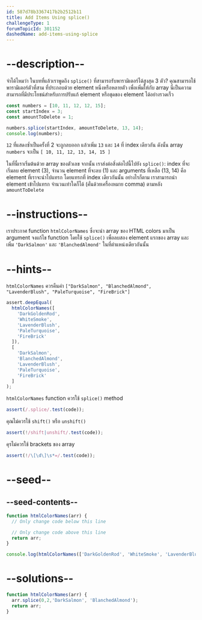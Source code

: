 ```yaml
---
id: 587d78b3367417b2b2512b11
title: Add Items Using splice()
challengeType: 1
forumTopicId: 301152
dashedName: add-items-using-splice
---
```


# --description--

จำได้ไหมว่า ในบทที่แล้วเราพูดถึง `splice()` ที่สามารถรับพารามิเตอร์ได้สูงสุด 3 ตัว? คุณสามารถใช้พารามิเตอร์ตัวที่สาม ที่ประกอบด้วย element หนึ่งหรือหลายตัว เพื่อเพิ่มให้กับ array นี่เป็นความสามารถที่มีประโยชน์สำหรับการปรับแก้ element หรือชุดของ element ได้อย่างรวดเร็ว


```js
const numbers = [10, 11, 12, 12, 15];
const startIndex = 3;
const amountToDelete = 1;

numbers.splice(startIndex, amountToDelete, 13, 14);
console.log(numbers);
```

`12` ที่แสดงซ้ำเป็นครั้งที่ 2 จะถูกลบออก แล้วเพิ่ม `13` และ `14` ที่ index เดียวกัน ดังนั้น array `numbers` จะเป็น `[ 10, 11, 12, 13, 14, 15 ]`

ในที่นี้เราเริ่มต้นด้วย array ของตัวเลข จากนั้น เราส่งต่อสิ่งต่อไปนี้ไปยัง `splice()`: index ที่จะเริ่มลบ element (3), จำนวน element ที่จะลบ (1) และ arguments ที่เหลือ (13, 14) คือ element ที่เราจะนำไปแทรก โดยแทรกที่ index เดียวกันนั้น อย่างไรก็ตาม เราสามารถนำ element เข้าไปแทรก จำนวนเท่าใดก็ได้ (คั่นด้วยเครื่องหมาย comma) ตามหลัง `amountToDelete`

# --instructions--

เราประกาศ function `htmlColorNames` ซึ่งจะนำ array ของ HTML colors มาเป็น argument จงแก้ไข function โดยใช้  `splice()` เพื่อลบสอง element แรกของ array และเพิ่ม `'DarkSalmon'` และ `'BlanchedAlmond'` ในที่ตำแหน่งเดียวกันนั้น


# --hints--

`htmlColorNames` ควรคืนค่า `["DarkSalmon", "BlanchedAlmond", "LavenderBlush", "PaleTurquoise", "FireBrick"]`

```js
assert.deepEqual(
  htmlColorNames([
    'DarkGoldenRod',
    'WhiteSmoke',
    'LavenderBlush',
    'PaleTurquoise',
    'FireBrick'
  ]),
  [
    'DarkSalmon',
    'BlanchedAlmond',
    'LavenderBlush',
    'PaleTurquoise',
    'FireBrick'
  ]
);
```

`htmlColorNames` function ควรใช้ `splice()` method

```js
assert(/.splice/.test(code));
```

คุณไม่ควรใช้ `shift()` หรือ `unshift()`

```js
assert(!/shift|unshift/.test(code));
```

คุรไม่ควรใช้ brackets ของ array 

```js
assert(!/\[\d\]\s*=/.test(code));
```

# --seed--

## --seed-contents--

```js
function htmlColorNames(arr) {
  // Only change code below this line

  // Only change code above this line
  return arr;
}

console.log(htmlColorNames(['DarkGoldenRod', 'WhiteSmoke', 'LavenderBlush', 'PaleTurquoise', 'FireBrick']));
```

# --solutions--

```js
function htmlColorNames(arr) {
  arr.splice(0,2,'DarkSalmon', 'BlanchedAlmond');
  return arr;
}
```
